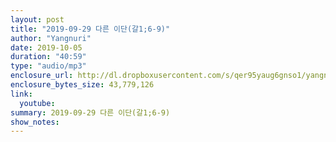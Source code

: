```yaml
---
layout: post
title: "2019-09-29 다른 이단(갈1;6-9)"
author: "Yangnuri"
date: 2019-10-05
duration: "40:59"
type: "audio/mp3"
enclosure_url: http://dl.dropboxusercontent.com/s/qer95yaug6gnso1/yangnurichurch190929.mp3
enclosure_bytes_size: 43,779,126
link:
  youtube: 
summary: 2019-09-29 다른 이단(갈1;6-9)
show_notes:
---
```

